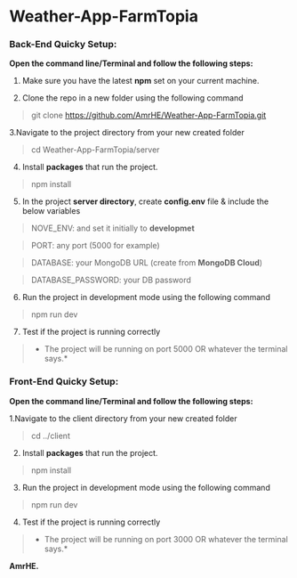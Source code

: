 # Weather-App-FarmTopia


### Back-End Quicky Setup:
**Open the command line/Terminal and follow the following steps:**
1. Make sure you have the latest **npm** set on your current machine.

2. Clone the repo in a new folder using the following command
 > git clone https://github.com/AmrHE/Weather-App-FarmTopia.git

3.Navigate to the project directory from your new created folder
 > cd Weather-App-FarmTopia/server
 
 
4. Install **packages** that run the project.
 > npm install

5. In the project **server directory**, create **config.env** file & include the below variables
 > NOVE_ENV: and set it initially to **developmet**
 
 > PORT: any port (5000 for example)
 
 > DATABASE: your MongoDB URL (create from **MongoDB Cloud**)
 
 > DATABASE_PASSWORD: your DB password
 
 
6. Run the project in development mode using the following command
 > npm run dev

7. Test if the project is running correctly
 > * The project will be running on port 5000 OR whatever the terminal says.*



### Front-End Quicky Setup:
**Open the command line/Terminal and follow the following steps:**

1.Navigate to the client directory from your new created folder
 > cd ../client

2. Install **packages** that run the project.
 > npm install
 
3. Run the project in development mode using the following command
 > npm run dev
 
 
4. Test if the project is running correctly
 > * The project will be running on port 3000 OR whatever the terminal says.*


**AmrHE.**
